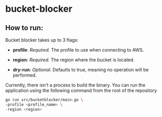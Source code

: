 # bucket-blocker

## How to run:

Bucket blocker takes up to 3 flags:

- **profile**: _Required._ The profile to use when connecting to AWS.

- **region**: _Required._ The region where the bucket is located.

- **dry-run**: _Optional._ Defaults to true, meaning no operation will be performed.

Currently, there isn't a process to build the binary. You can run the application using the following command from the root of the repository

```bash
go run src/bucketblocker/main.go \
-profile <profile_name> \
-region <region>
```
